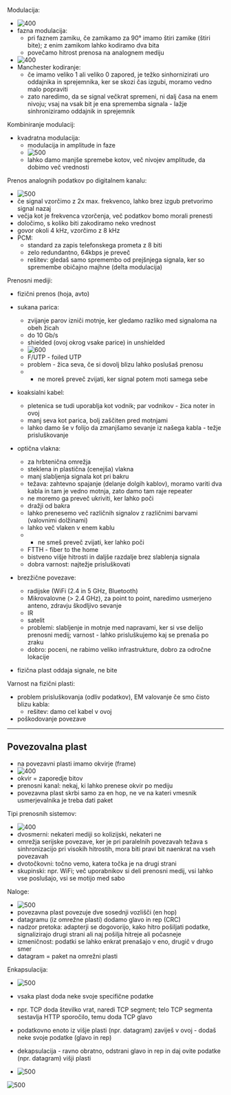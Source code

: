Modulacija:
- ![400](Pasted%20image%2020240308100043.png)
- fazna modulacija:
	- pri faznem zamiku, če zamikamo za 90° imamo štiri zamike (štiri bite); z enim zamikom lahko kodiramo dva bita
	- povečamo hitrost prenosa na analognem mediju
- ![400](Pasted%20image%2020240308100655.png)
- Manchester kodiranje:
	- če imamo veliko 1 ali veliko 0 zapored, je težko sinhornizirati uro oddajnika in sprejemnika, ker se skozi čas izgubi, moramo vedno malo popraviti
	- zato naredimo, da se signal večkrat spremeni, ni dalj časa na enem nivoju; vsaj na vsak bit je ena sprememba signala - lažje sinhroniziramo oddajnik in sprejemnik

Kombiniranje modulacij:
- kvadratna modulacija:
	- modulacija in amplitude in faze
	- ![500](Pasted%20image%2020240308101055.png)
	- lahko damo manjše spremebe kotov, več nivojev amplitude, da dobimo več vrednosti

Prenos analognih podatkov po digitalnem kanalu:
- ![500](Pasted%20image%2020240308101532.png)
- če signal vzorčimo z 2x max. frekvenco, lahko brez izgub pretvorimo signal nazaj
- večja kot je frekvenca vzorčenja, več podatkov bomo morali prenesti
- določimo, s koliko biti zakodiramo neko vrednost
- govor okoli 4 kHz, vzorčimo z 8 kHz
- PCM:
	- standard za zapis telefonskega prometa z 8 biti
	- zelo redundantno, 64kbps je preveč
	- rešitev: gledaš samo spremembo od prejšnjega signala, ker so spremembe običajno majhne (delta modulacija)

Prenosni mediji:
- fizični prenos (hoja, avto)
- sukana parica:
	- zvijanje parov izniči motnje, ker gledamo razliko med signaloma na obeh žicah
	- do 10 Gb/s
	- shielded (ovoj okrog vsake parice) in unshielded
	- ![600](Pasted%20image%2020240308103024.png)
	- F/UTP - foiled UTP
	- problem - žica seva, če si dovolj blizu lahko poslušaš prenosu
	- - ne moreš preveč zvijati, ker signal potem moti samega sebe
- koaksialni kabel:
	- pletenica se tudi uporablja kot vodnik; par vodnikov - žica noter in ovoj
	- manj seva kot parica, bolj zaščiten pred motnjami
	- lahko damo še v folijo da zmanjšamo sevanje iz našega kabla - težje prisluškovanje
- optična vlakna:
	- za hrbtenična omrežja
	- steklena in plastična (cenejša) vlakna
	- manj slabljenja signala kot pri bakru
	- težava: zahtevno spajanje (delanje dolgih kablov), moramo variti dva kabla in tam je vedno motnja, zato damo tam raje repeater
	- ne moremo ga preveč ukriviti, ker lahko poči
	- dražji od bakra
	- lahko prenesemo več različnih signalov z različnimi barvami (valovnimi dolžinami)
	- lahko več vlaken v enem kablu
	- - ne smeš preveč zvijati, ker lahko poči
	- FTTH - fiber to the home
	- bistveno višje hitrosti in daljše razdalje brez slablenja signala
	- dobra varnost: najtežje prisluškovati
- brezžične povezave:
	- radijske (WiFi (2.4 in 5 GHz, Bluetooth)
	- Mikrovalovne (> 2.4 GHz), za point to point, naredimo usmerjeno anteno, zdravju škodljivo sevanje
	- IR
	- satelit
	- problemi: slabljenje in motnje med napravami, ker si vse delijo prenosni medij; varnost - lahko prisluškujemo kaj se prenaša po zraku
	- dobro: poceni, ne rabimo veliko infrastrukture, dobro za odročne lokacije

- fizična plast oddaja signale, ne bite

Varnost na fizični plasti:
- problem prisluškovanja (odliv podatkov), EM valovanje če smo čisto blizu kabla:
	- rešitev: damo cel kabel v ovoj
- poškodovanje povezave

---

## Povezovalna plast

- na povezavni plasti imamo okvirje (frame)
- ![400](Pasted%20image%2020240308112127.png)
- okvir = zaporedje bitov
- prenosni kanal: nekaj, ki lahko prenese okvir po mediju
- povezavna plast skrbi samo za en hop, ne ve na kateri vmesnik usmerjevalnika je treba dati paket

Tipi prenosnih sistemov:
- ![400](Pasted%20image%2020240308112709.png)
- dvosmerni: nekateri mediji so kolizijski, nekateri ne
- omrežja serijske povezave, ker je pri paralelnih povezavah težava s sinhronizacijo pri visokih hitrostih, mora biti pravi bit naenkrat na vseh povezavah
- dvotočkovni: točno vemo, katera točka je na drugi strani
- skupinski: npr. WiFi; več uporabnikov si deli prenosni medij, vsi lahko vse poslušajo, vsi se motijo med sabo

Naloge:
- ![500](Pasted%20image%2020240308113112.png)
- povezavna plast povezuje dve sosednji vozlišči (en hop)
- datagramu (iz omrežne plasti) dodamo glavo in rep (CRC)
- nadzor pretoka: adapterji se dogovorijo, kako hitro pošiljati podatke, signalizirajo drugi strani ali naj pošilja hitreje ali počasneje
- izmeničnost: podatki se lahko enkrat prenašajo v eno, drugič v drugo smer
- datagram = paket na omrežni plasti

Enkapsulacija:
- ![500](Pasted%20image%2020240308113410.png)
- vsaka plast doda neke svoje specifične podatke
- npr. TCP doda številko vrat, naredi TCP segment; telo TCP segmenta sestavlja HTTP sporočilo, temu doda TCP glavo
- podatkovno enoto iz višje plasti (npr. datagram) zaviješ v ovoj - dodaš neke svoje podatke (glavo in rep)
- dekapsulacija - ravno obratno, odstrani glavo in rep in daj ovite podatke (npr. datagram) višji plasti


- ![500](Pasted%20image%2020240308114028.png)

![500](Pasted%20image%2020240315105420.png)